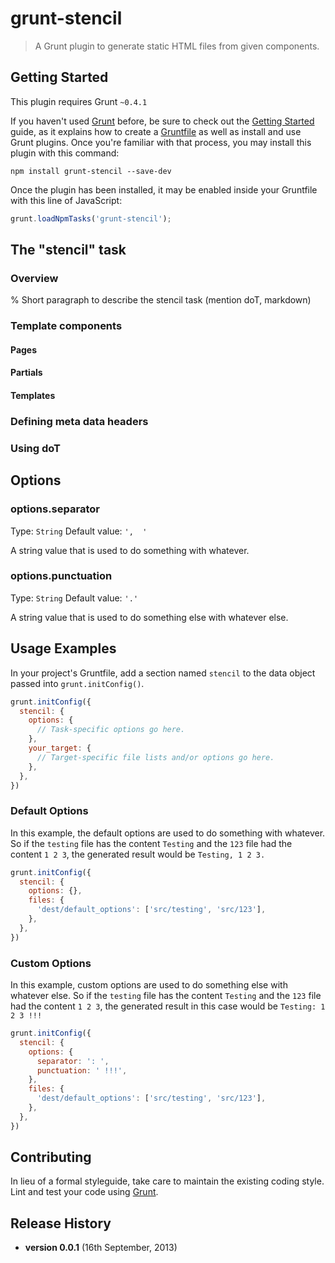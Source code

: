 # grunt-stencil

> A Grunt plugin to generate static HTML files from given components.

## Getting Started
This plugin requires Grunt `~0.4.1`

If you haven't used [Grunt](http://gruntjs.com/) before, be sure to check out the [Getting Started](http://gruntjs.com/getting-started) guide, as it explains how to create a [Gruntfile](http://gruntjs.com/sample-gruntfile) as well as install and use Grunt plugins. Once you're familiar with that process, you may install this plugin with this command:

```shell
npm install grunt-stencil --save-dev
```

Once the plugin has been installed, it may be enabled inside your Gruntfile with this line of JavaScript:

```js
grunt.loadNpmTasks('grunt-stencil');
```

## The "stencil" task

### Overview

% Short paragraph to describe the stencil task (mention doT, markdown)

### Template components

#### Pages

#### Partials

#### Templates

### Defining meta data headers

### Using doT

## Options

### options.separator
Type: `String`
Default value: `',  '`

A string value that is used to do something with whatever.

### options.punctuation
Type: `String`
Default value: `'.'`

A string value that is used to do something else with whatever else.

## Usage Examples

In your project's Gruntfile, add a section named `stencil` to the data object passed into `grunt.initConfig()`.

```js
grunt.initConfig({
  stencil: {
    options: {
      // Task-specific options go here.
    },
    your_target: {
      // Target-specific file lists and/or options go here.
    },
  },
})
```

### Default Options
In this example, the default options are used to do something with whatever. So if the `testing` file has the content `Testing` and the `123` file had the content `1 2 3`, the generated result would be `Testing, 1 2 3.`

```js
grunt.initConfig({
  stencil: {
    options: {},
    files: {
      'dest/default_options': ['src/testing', 'src/123'],
    },
  },
})
```

### Custom Options
In this example, custom options are used to do something else with whatever else. So if the `testing` file has the content `Testing` and the `123` file had the content `1 2 3`, the generated result in this case would be `Testing: 1 2 3 !!!`

```js
grunt.initConfig({
  stencil: {
    options: {
      separator: ': ',
      punctuation: ' !!!',
    },
    files: {
      'dest/default_options': ['src/testing', 'src/123'],
    },
  },
})
```

## Contributing
In lieu of a formal styleguide, take care to maintain the existing coding style. Lint and test your code using [Grunt](http://gruntjs.com/).

## Release History

- __version 0.0.1__ (16th September, 2013)
